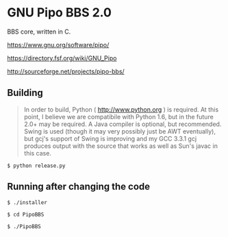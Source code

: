 # GNU Pipo BBS 2.0

BBS core, written in C.

https://www.gnu.org/software/pipo/

https://directory.fsf.org/wiki/GNU_Pipo

http://sourceforge.net/projects/pipo-bbs/

## Building

> In order to build, Python ( http://www.python.org ) is required. At 
this point, I believe we are compatibile with Python 1.6, but in the 
future 2.0+ may be required. A Java compiler is optional, but recommended.
Swing is used (though it may very possibly just be AWT eventually), but 
gcj's support of Swing is improving and my GCC 3.3.1 gcj produces 
output with the source that works as well as Sun's javac in this case.

`$ python release.py`

## Running after changing the code

```
$ ./installer

$ cd PipoBBS

$ ./PipoBBS
```
